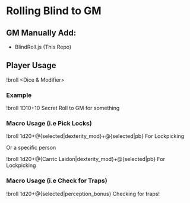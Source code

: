 # Rolling Blind to GM

## GM Manually Add:
* BlindRoll.js (This Repo)

## Player Usage

!broll <Dice & Modifier> <Descriptive Text>

### Example
!broll 1D10+10 Secret Roll to GM for something

### Macro Usage (i.e Pick Locks)
!broll 1d20+@{selected|dexterity_mod}+@{selected|pb} For Lockpicking

Or a specific person

!broll 1d20+@{Carric Laidon|dexterity_mod}+@{selected|pb} For Lockpicking

### Macro Usage (i.e Check for Traps)
!broll 1d20+@{selected|perception_bonus} Checking for traps!
